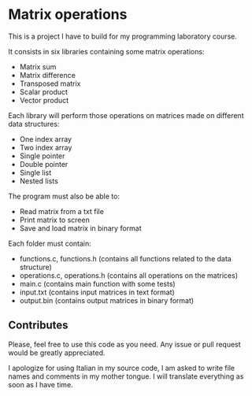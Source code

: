 Matrix operations
=================

This is a project I have to build for my programming laboratory course.

It consists in six libraries containing some matrix operations:

- Matrix sum
- Matrix difference
- Transposed matrix
- Scalar product
- Vector product

Each library will perform those operations on matrices made on different data structures:

- One index array
- Two index array
- Single pointer
- Double pointer
- Single list
- Nested lists

The program must also be able to:

- Read matrix from a txt file
- Print matrix to screen
- Save and load matrix in binary format

Each folder must contain:

- functions.c, functions.h
  (contains all functions related to the data structure)
- operations.c, operations.h
  (contains all operations on the matrices)
- main.c
  (contains main function with some tests)
- input.txt
  (contains input matrices in text format)
- output.bin
  (contains output matrices in binary format)

Contributes
-----------

Please, feel free to use this code as you need. Any issue or pull request would be greatly appreciated.

I apologize for using Italian in my source code, I am asked to write file names and comments
in my mother tongue. I will translate everything as soon as I have time.
